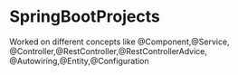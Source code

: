 # SpringBootProjects
Worked on different concepts like @Component,@Service, @Controller,@RestController,@RestControllerAdvice, @Autowiring,@Entity,@Configuration 
